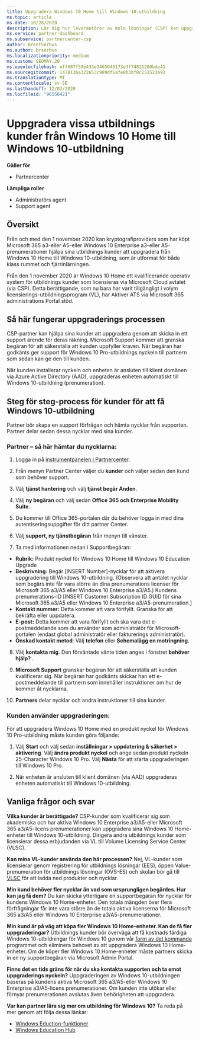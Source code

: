 ```yaml
---
title: Uppgradera Windows 10 Home till Windows 10-utbildning
ms.topic: article
ms.date: 10/28/2020
description: Lär dig hur leverantörer av moln lösningar (CSP) kan uppgradera några av sina utbildnings kunder från Windows 10 Home till Windows 10-utbildning
ms.service: partner-dashboard
ms.subservice: partnercenter-csp
author: BrentSerbus
ms.author: brserbus
ms.localizationpriority: medium
ms.custom: SEOMAY.20
ms.openlocfilehash: eff687f59e433e3465048173e3f74821280bde41
ms.sourcegitcommit: 147813ba322653c989df5afe0b3bf0c252523a92
ms.translationtype: MT
ms.contentlocale: sv-SE
ms.lasthandoff: 12/03/2020
ms.locfileid: "96556421"
---
```

# <a name="upgrade-some-education-customers-from-windows-10-home-to-windows-10-education"></a>Uppgradera vissa utbildnings kunder från Windows 10 Home till Windows 10-utbildning

**Gäller för**

- Partnercenter

**Lämpliga roller**

- Administratörs agent
- Support agent

## <a name="overview"></a>Översikt

Från och med den 1 november 2020 kan kryptografiproviders som har köpt Microsoft 365 a3-eller A5-eller Windows 10 Enterprise a3-eller A5-prenumerationer hjälpa sina utbildnings kunder att uppgradera från Windows 10 Home till Windows 10-utbildning, som är utformat för både klass rummet och fjärrinlärningen.

Från den 1 november 2020 är Windows 10 Home ett kvalificerande operativ system för utbildnings kunder som licensieras via Microsoft Cloud avtalet (via CSP). Detta berättigande, som nu bara har varit tillgängligt i volym licensierings-utbildningsprogram (VL), har Aktiver ATS via Microsoft 365 administrations Portal stöd. 

## <a name="how-the-upgrade-process-works"></a>Så här fungerar uppgraderings processen

CSP-partner kan hjälpa sina kunder att uppgradera genom att skicka in ett support ärende för deras räkning. Microsoft Support kommer att granska begäran för att säkerställa att kunden uppfyller kraven. När begäran har godkänts ger support för Windows 10 Pro-utbildnings nyckeln till partnern som sedan kan ge den till kunden.

När kunden installerar nyckeln och enheten är ansluten till klient domänen via Azure Active Directory (AAD), uppgraderas enheten automatiskt till Windows 10-utbildning (prenumeration).   

## <a name="step-by-step-process-for-customers-to-get-windows-10-education"></a>Steg för steg-process för kunder för att få Windows 10-utbildning

Partner bör skapa en support förfrågan och hämta nycklar från supporten. Partner delar sedan dessa nycklar med sina kunder.

### <a name="partners--how-to-get-the-keys"></a>Partner – så här hämtar du nycklarna:

1. Logga in på [instrumentpanelen i Partnercenter](https://partner.microsoft.com/dashboard).

2. Från menyn Partner Center väljer du **kunder** och väljer sedan den kund som behöver support.

3. Välj **tjänst hantering** och välj **tjänst begär Anden**.

4. Välj **ny begäran** och välj sedan **Office 365 och Enterprise Mobility Suite**.

5. Du kommer till Office 365-portalen där du behöver logga in med dina autentiseringsuppgifter för ditt partner Center.

6. Välj **support, ny tjänstbegäran** från menyn till vänster.

7. Ta med informationen nedan i Supportbegäran:

- **Rubrik:** Produkt nyckel för Windows 10 Home till Windows 10 Education Upgrade
- **Beskrivning:** Begär [INSERT Number]-nycklar för att aktivera uppgradering till Windows 10-utbildning. (Observera att antalet nycklar som begärs inte får vara större än dina prenumerations licenser för Microsoft 365 a3/A5 eller Windows 10 Enterprise a3/A5.) Kundens prenumerations-ID [INSERT Customer Subscription ID GUID för sina Microsoft 365 a3/A5 eller Windows 10 Enterprise a3/A5-prenumeration.]
- **Kontakt nummer:** Detta kommer att vara förifyllt. Granska för att bekräfta eller uppdatera.
- **E-post:** Detta kommer att vara förifyllt och ska vara det e-postmeddelande som du använder som administratör för Microsoft-portalen (endast global administratör eller fakturerings administratör).
- **Önskad kontakt metod**: Välj **telefon** eller **Schemalägg en motringning**.

8. Välj **kontakta mig**. Den förväntade vänte tiden anges i fönstret **behöver hjälp?** .

9. **Microsoft Support** granskar begäran för att säkerställa att kunden kvalificerar sig. När begäran har godkänts skickar han ett e-postmeddelande till partnern som innehåller instruktioner om hur de kommer åt nycklarna.

10. **Partners** delar nycklar och andra instruktioner till sina kunder.

### <a name="customer-applies-the-upgrade"></a>Kunden använder uppgraderingen:

För att uppgradera Windows 10 Home med en produkt nyckel för Windows 10 Pro-utbildning måste kunden göra följande:  

1. Välj **Start** och välj sedan **inställningar > uppdatering & säkerhet > aktivering**. Välj **ändra produkt nyckel** och ange sedan produkt nyckeln 25-Character Windows 10 Pro. Välj **Nästa** för att starta uppgraderingen till Windows 10 Pro.

2. När enheten är ansluten till klient domänen (via AAD) uppgraderas enheten automatiskt till Windows 10-utbildning.  

## <a name="frequently-asked-questions"></a>Vanliga frågor och svar

**Vilka kunder är berättigade?**
CSP-kunder som kvalificerar sig som akademiska och har aktiva Windows 10 Enterprise a3/A5-eller Microsoft 365 a3/A5-licens prenumerationer kan uppgradera sina Windows 10 Home-enheter till Windows 10-utbildning. Dirigera andra utbildnings kunder som licensierar dessa erbjudanden via VL till Volume Licensing Service Center (VLSC).

**Kan mina VL-kunder använda den här processen?**
Nej, VL-kunder som licensierar genom registrering för utbildnings lösningar (EES), öppen Value-prenumeration för utbildnings lösningar (OVS-ES) och skolan bör gå till [VLSC](https://www.microsoft.com/Licensing/servicecenter/default.aspx) för att ladda ned produkter och nycklar. 

**Min kund behöver fler nycklar än vad som ursprungligen begärdes. Hur kan jag få dem?**
Du kan skicka ytterligare en supportbegäran för nycklar för kundens Windows 10 Home-enheter. Den totala mängden över flera förfrågningar får inte vara större än de totala aktiva licenserna för Microsoft 365 a3/A5 eller Windows 10 Enterprise a3/A5-prenumerationer.

**Min kund är på väg att köpa fler Windows 10 Home-enheter. Kan de få fler uppgraderingar?**
Utbildnings kunder bör överväga att få kostnads färdiga Windows 10-utbildningar för Windows 10 genom vår [form av det kommande](https://www.microsoft.com/education/products/windows/shapethefuture.aspx) programmet och eliminera behovet av att uppgradera Windows 10 Home-enheter. Om de köper fler Windows 10 Home-enheter måste partners skicka in en ny supportbegäran via Microsoft Admin Portal.

**Finns det en tids gräns för när du ska kontakta supporten och ta emot uppgraderings nyckeln?**
Uppgraderingen av Windows 10-utbildningen baseras på kundens aktiva Microsoft 365 a3/A5-eller Windows 10 Enterprise a3/A5-licens prenumerationer. Om kunden inte utökar eller förnyar prenumerationen avslutas även behörigheten att uppgradera.

**Var kan partner lära sig mer om utbildning för Windows 10?**
Ta reda på mer genom att följa dessa länkar:

- [Windows Eduction-funktioner](https://www.microsoft.com/education/products/windows/features)
- [Windows Education Hub](/education/windows/)